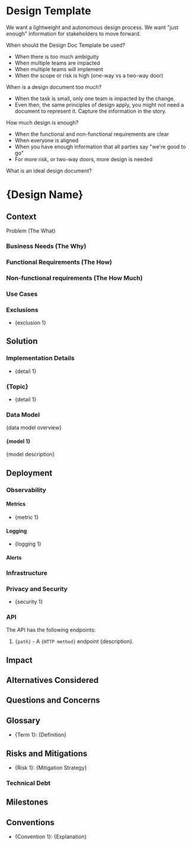
# Design Template

We want a lightweight and autonomous design process. We want "just enough" information for stakeholders to move forward.

When should the Design Doc Template be used?

- When there is too much ambiguity
- When multiple teams are impacted
- When multiple teams will implement
- When the scope or risk is high (one-way vs a two-way door)

When is a design document too much? 

- When the task is small, only one team is impacted by the change.
- Even then, the same principles of design apply, you might not need a document to represent it. Capture the information in the story.

How much design is enough? 

- When the functional and non-functional requirements are clear
- When everyone is aligned
- When you have enough information that all parties say "we're good to go"
- For more risk, or two-way doors, more design is needed

What is an ideal design document?

# {Design Name}
<!--
The sections below are meant to drive conversation and consideration. They are not mandatory. Add or remove sections as you see fit based on the scope and complexity of the design. Something with smaller scope and complexity should have fewer sections. Only leave in sections that have relevant information.

Ground rules:

- Prefer diagrams over description. Prefer text-to-diagram solutions over drag-and-drop.
- Prefer links over repeating information. This will create a graph of backlinks.
- Rather than ask questions, make assumptions. It is better to put something that is wrong on paper to discuss than it is to ask open ended questions.
- Document assumptions as assumptions, get alignment from stakeholders, restate as declarations.
- Use a live-document format that supports inline comments, editing without friction, and judicious links.
- Call out patterns (architecture, software, etc.). They are a shorthand for understanding.
-->

## Context

<!--
Context is more important than the solution. This is a live document. Need to understand the problem so that the team can pivot as much as needed to deliver a solution. Leave the details for as late as practical.

- What, why, how, who, when 
- Problem statement (the what), particularly user or business pain points
- Current state and how it falls short of the business need
- Why this change needs doing from a business perspective (business needs, the why)
- Level 1 or 2 [C4 Model](https://c4model.com/) diagram
-->

Problem (The What)

<!--
What problem are we trying to solve? This should be oriented around the customer's need.
-->

### Business Needs (The Why)

<!--
Business needs represent the 'why' of a project. They articulate the objectives or problems a business aims to address. These might be strategic goals, like expanding into a new market, operational goals, like improving efficiency, or customer-focused goals, like enhancing user experience.

Business impact is the most crucial consideration of a design. If it does not satisfy the needs of the business, what is the point? For small projects, you can interweave the Business Needs into Context and remove this heading.
-->

### Functional Requirements (The How)

<!--
Functional requirements represent the 'how' -- how we will solve the customer problem -- not the implementation details. They lay out in detail the functionality that a system, application, or product must have to meet the identified business needs. They describe the features a system must possess.

Describe what a system should do. For example, an e-commerce website should be able to display product details when a user clicks on a product.
-->

### Non-functional requirements (The How Much)

<!--
Non-functional requirements, as opposed to functional requirements, specify criteria that can be used to judge the operation of a system, rather than specific behaviors. They are also known as "qualities" of the system. Non-functional requirements are crucial to the success of software and systems because they control attributes such as reliability, performance, security, portability, and usability.

Describe how a system performs a certain function. For instance, the e-commerce website must be able to load the product details within two seconds 95% of the time.

Do back of the napkin math. How many daily users? How many requests per second? How much data will that create? How long will that data be retained? How much up-time is required?

All these requirements put constraint on how 
-->

### Use Cases

<!--
Use Cases are a method to identify, define, and organize system requirements. Each of these use cases represents a function or a goal a user can achieve using the system. Typically "{actor} wants to {action}, so that {outcome}"
-->

### Exclusions

<!--
Things we are explicitly not doing. It is just important to call out what we're not doing as to call out what we are. If we've explicitly decided not to do something, record what that is and why.
-->

- {exclusion 1}

## Solution

<!-- 
This section explains how the identified problem will be solved. It should describe the proposed solution in detail. Favor diagram (PlantUML/C4) over text.
-->

### Implementation Details

<!-- 
Provide the details of how the solution will be implemented. This could include information about specific technologies, atypical algorithms, architecture diagrams, or code snippets. Avoid going too deep into low-level specifics. 
-->

- {detail 1}

### {Topic}

<!-- 
If the solution has different components or aspects, consider breaking them down into subtopics. 
-->
  
- {detail 1}

### Data Model

<!-- 
This section describes the data structures or the database schema used in the solution. This could be presented in the form of diagrams, tables, or descriptive text. The goal is to give a clear idea of how data is organized, stored, and accessed. 
-->

{data model overview}

#### {model 1}

{model description}

## Deployment

<!-- 
Describe how the system will be deployed, including the environments (development, testing, production), the process, and any tools or technologies used. You may also wish to cover any prerequisites, dependencies, or steps to verify successful deployment. 
-->

### Observability

<!--
Non-functional requirements describe the required uptime, performance, etc. Observability is how we measure that we are meeting those non-functional requirements.
-->

#### Metrics

<!--
Measure how the system is performing. What are the _failure_
and _success_ conditions.
-->

- {metric 1}

#### Logging

<!--
Are there any special considerations for logging? Will particular messages be logged or queries that will help with debugging, customer support, etc?
-->

- {logging 1}

#### Alerts

<!--
How will you know the system is behaving outside normal parameters.

Consider business case metrics. These are often indicators of a business problem before they are a technical problem. 

For example, deviation from normal sales volume may indicate that there is a critical problem that is not being triggered by performance metrics.
-->

### Infrastructure

<!-- 
Outline any infrastructure changes that will need to be implemented for the new solution. This could include hardware, networks, servers, or third-party services. 
-->

### Privacy and Security

<!--
Discuss the privacy and security implications of the system, such as encryption, access controls, data anonymization, and compliance with relevant regulations. Be sure to address any potential threats and how they will be mitigated. 
-->

- {security 1}

### API

<!-- 
Provide a detailed overview of the application's API, including each endpoint, its purpose, the HTTP methods it supports, the data it accepts, and the data it returns. 

A specification format (OpenAPI, AsyncAPI, JSON Schema) should be used to document the API. Instead of putting in the design document, you can link to a repository or pull request for this. At the very lest, this could be represented as a table or a list, and may include example requests and responses. 
-->

The API has the following endpoints:

1. `{path}` - A `{HTTP method}` endpoint {description}.

## Impact

<!--
Is there a meaningful impact of this change on the system? Who is affected (business, customers, or other teams)? This may include benefits such as improved efficiency, cost savings, increased customer satisfaction, or other key metrics. Also consider potential negative impacts, such as disruption to existing processes, and how these will be mitigated.
-->

## Alternatives Considered

<!--
Were alternative implementations considered? Why were they ultimately not used?
-->

## Questions and Concerns

<!--
Anticipate questions. Answer them in the rest of the design.

For explicit questions, list them here, along with their answer. Then incorporate the answer into the design.

If the answer is not know, put a todo. All todos should be resolved before moving forward with the design.
-->

## Glossary

<!-- 
Define domain-specific terminology that's necessary to understand this document. It helps in improving the clarity of the document and ensures all readers are on the same page. 
-->

- {Term 1}: {Definition}

## Risks and Mitigations

<!--
Every project carries some risk. Identifying what could go wrong and how it will be addressed is crucial to any design document. Potential risks could be technical, operational, organizational, or related to the market or product.
-->

- {Risk 1}: {Mitigation Strategy}

### Technical Debt

<!--
Technical Debt should be taken on with eyes wide open. It's a conscious decision to do take a short cut. Why are we taking that short cut? What debt are we incurring?

Record Technical Debt so we understand the risk we are assuming and the cost (with interest) that we're going to pay to address. 
-->

## Milestones

<!--
Break down large work into milestones. Earlier milestones have more detail. The details get more nebulous the further out the milestone.
-->

## Conventions

<!--
This section is for conventions used for this implementation. Style guide, best practices, etc. If your team already has standard conventions in place, no need to reiterate them here.
-->

- {Convention 1}: {Explanation}

